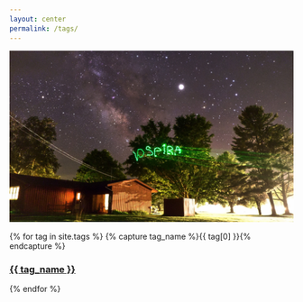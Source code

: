 ```yaml
---
layout: center
permalink: /tags/
---
```

![redwood house and laser name and trees and staaaaaars](/images/DspiraGalaxyPic2019.jpg)

  
{% for tag in site.tags %}
  {% capture tag_name %}{{ tag[0] }}{% endcapture %}
  <h3><a class="button" href="{{ site.baseurl }}/tags/{{ tag_name | slugify: "pretty" }}">{{ tag_name }}</a></h3> 
{% endfor %}

